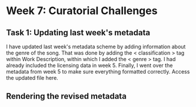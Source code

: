<h1>Week 7: Curatorial Challenges</h1>
<h2>Task 1: Updating last week's metadata</h2>
<p>I have updated last week's metadata scheme by adding information about the genre of the song. That was done by adding the < classification > 
tag within Work Description, within which I added the < genre > tag. I had already included the licensing data in week 5. 
Finally, I went over the metadata from week 5 to make sure everything formatted correctly. 
Access the updated file here.</p>

<h2>Rendering the revised metadata</h2>
